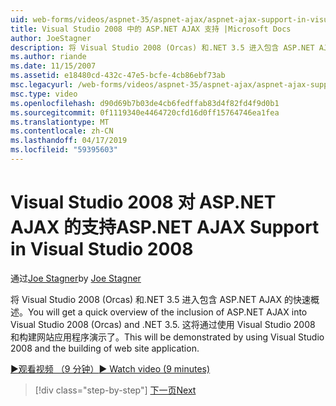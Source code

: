 ```yaml
---
uid: web-forms/videos/aspnet-35/aspnet-ajax/aspnet-ajax-support-in-visual-studio-2008
title: Visual Studio 2008 中的 ASP.NET AJAX 支持 |Microsoft Docs
author: JoeStagner
description: 将 Visual Studio 2008 (Orcas) 和.NET 3.5 进入包含 ASP.NET AJAX 的快速概述。 这将演示使用 Visual Studio...
ms.author: riande
ms.date: 11/15/2007
ms.assetid: e18480cd-432c-47e5-bcfe-4cb86ebf73ab
msc.legacyurl: /web-forms/videos/aspnet-35/aspnet-ajax/aspnet-ajax-support-in-visual-studio-2008
msc.type: video
ms.openlocfilehash: d90d69b7b03de4cb6fedffab83d4f82fd4f9d0b1
ms.sourcegitcommit: 0f1119340e4464720cfd16d0ff15764746ea1fea
ms.translationtype: MT
ms.contentlocale: zh-CN
ms.lasthandoff: 04/17/2019
ms.locfileid: "59395603"
---
```

# <a name="aspnet-ajax-support-in-visual-studio-2008"></a><span data-ttu-id="27e14-104">Visual Studio 2008 对 ASP.NET AJAX 的支持</span><span class="sxs-lookup"><span data-stu-id="27e14-104">ASP.NET AJAX Support in Visual Studio 2008</span></span>

<span data-ttu-id="27e14-105">通过[Joe Stagner](https://github.com/JoeStagner)</span><span class="sxs-lookup"><span data-stu-id="27e14-105">by [Joe Stagner](https://github.com/JoeStagner)</span></span>

<span data-ttu-id="27e14-106">将 Visual Studio 2008 (Orcas) 和.NET 3.5 进入包含 ASP.NET AJAX 的快速概述。</span><span class="sxs-lookup"><span data-stu-id="27e14-106">You will get a quick overview of the inclusion of ASP.NET AJAX into Visual Studio 2008 (Orcas) and .NET 3.5.</span></span> <span data-ttu-id="27e14-107">这将通过使用 Visual Studio 2008 和构建网站应用程序演示了。</span><span class="sxs-lookup"><span data-stu-id="27e14-107">This will be demonstrated by using Visual Studio 2008 and the building of web site application.</span></span>

[<span data-ttu-id="27e14-108">&#9654;观看视频 （9 分钟）</span><span class="sxs-lookup"><span data-stu-id="27e14-108">&#9654; Watch video (9 minutes)</span></span>](https://channel9.msdn.com/Blogs/ASP-NET-Site-Videos/aspnet-ajax-support-in-visual-studio-2008)

> [!div class="step-by-step"]
> [<span data-ttu-id="27e14-109">下一页</span><span class="sxs-lookup"><span data-stu-id="27e14-109">Next</span></span>](adding-ajax-functionality-to-an-existing-aspnet-page.md)
